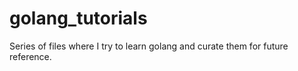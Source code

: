 # golang_tutorials
Series of files where I try to learn golang and curate them for future reference.
